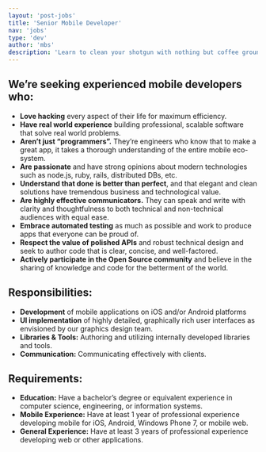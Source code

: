 ```yaml
---
layout: 'post-jobs'
title: 'Senior Mobile Developer'
nav: 'jobs'
type: 'dev'
author: 'mbs'
description: 'Learn to clean your shotgun with nothing but coffee grounds and simple wizardry.'
---
```

<h2>We’re seeking experienced mobile developers who:</h2>
<ul>
<li><strong>Love hacking</strong> every aspect of their life for maximum efficiency.</li>
<li><strong>Have real world experience</strong> building professional, scalable software that solve real world problems.</li>
<li><strong>Aren’t just “programmers”.</strong> They’re engineers who know that to make a great app, it takes a thorough understanding of the entire mobile eco-system.</li>
<li><strong>Are passionate</strong> and have strong opinions about modern technologies such as node.js, ruby, rails, distributed DBs, etc.</li>
<li><strong>Understand that done is better than perfect</strong>, and that elegant and clean solutions have tremendous business and technological value.</li>
<li><strong>Are highly effective communicators.</strong> They can speak and write with clarity and thoughtfulness to both technical and non-technical audiences with equal ease.</li>
<li><strong>Embrace automated testing</strong> as much as possible and work to produce apps that everyone can be proud of.</li>
<li><strong>Respect the value of polished APIs</strong> and robust technical design and seek to author code that is clear, concise, and well-factored.</li>
<li><strong>Actively participate in the Open Source community</strong> and believe in the sharing of knowledge and code for the betterment of the world.</li>
</ul>
<h2>Responsibilities:</h2>
<ul>
<li><strong>Development</strong> of mobile applications on iOS and/or Android platforms</li>
<li><strong>UI implementation</strong> of highly detailed, graphically rich user interfaces as envisioned by our graphics design team.</li>
<li><strong>Libraries & Tools:</strong> Authoring and utilizing internally developed libraries and tools.</li>
<li><strong>Communication:</strong> Communicating effectively with clients.</li>
</ul>
<h2>Requirements:</h2>
<ul>
<li><strong>Education:</strong> Have a bachelor’s degree or equivalent experience in computer science, engineering, or information systems.</li>
<li><strong>Mobile Experience:</strong> Have at least 1 year of professional experience developing mobile for iOS, Android, Windows Phone 7, or mobile web.</li>
<li><strong>General Experience:</strong> Have at least 3 years of professional experience developing web or other applications.</li>
</ul>